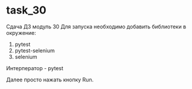 # task_30
Сдача ДЗ модуль 30
Для запуска необходимо добавить библиотеки в окружение:
1) pytest
2) pytest-selenium
3) selenium

Интерператор - pytest

Далее просто нажать кнопку Run.

